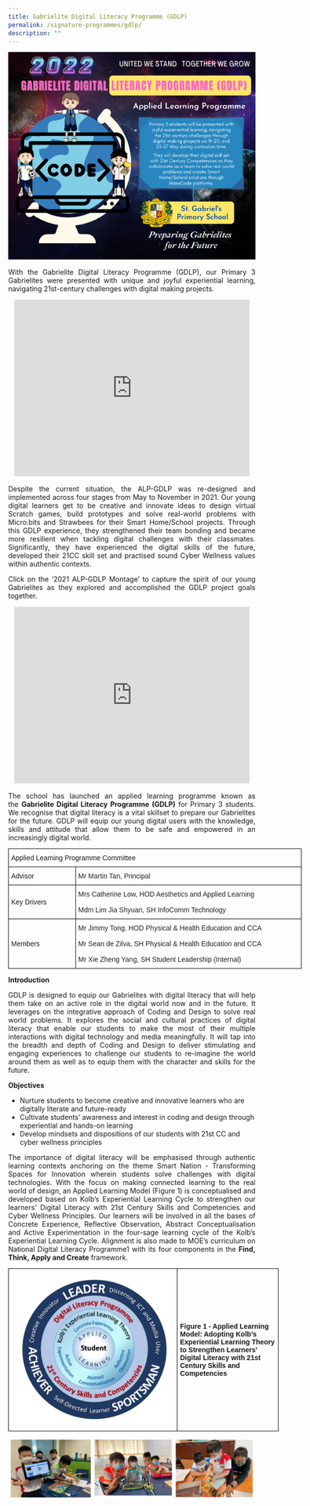 ```yaml
---
title: Gabrielite Digital Literacy Programme (GDLP)
permalink: /signature-programmes/gdlp/
description: ""
---
```

![](/images/Copy%20of%202022%20ALP-GDLP%20for%20PN%20May.png)

<p align="justify">
With the Gabrielite Digital Literacy Programme (GDLP), our Primary 3 Gabrielites were presented with unique and joyful experiential learning, navigating 21st-century challenges with digital making projects.</p>

<center><iframe width="480" height="360" src="https://www.youtube.com/embed/FQph8mHxp00" title="SGPS ALP-GDLP 2022" frameborder="0" allow="accelerometer; autoplay; clipboard-write; encrypted-media; gyroscope; picture-in-picture" allowfullscreen></iframe></center>

<p align="justify">
Despite the current situation, the ALP-GDLP was re-designed and implemented across four stages from May to November in 2021. Our young digital learners get to be creative and innovate ideas to design virtual Scratch games, build prototypes and solve real-world problems with Micro:bits and Strawbees for their Smart Home/School projects. Through this GDLP experience, they strengthened their team bonding and became more resilient when tackling digital challenges with their classmates. Significantly, they have experienced the digital skills of the future, developed their 21CC skill set and practised sound Cyber Wellness values within authentic contexts. </p>

<p align="justify">
Click on the ‘2021 ALP-GDLP Montage’ to capture the spirit of our young Gabrielites as they explored and accomplished the GDLP project goals together. </p>

<center><iframe width="480" height="360" src="https://www.youtube.com/embed/jMovugYkIVc" title="2021 ALP-GDLP Montage" frameborder="0" allow="accelerometer; autoplay; clipboard-write; encrypted-media; gyroscope; picture-in-picture" allowfullscreen></iframe></center>
	
<p align="justify">
The school has launched an applied learning programme known as the <b>Gabrielite Digital Literacy Programme (GDLP)</b> for Primary 3 students. We recognise that digital literacy is a vital skillset to prepare our Gabrielites for the future. GDLP will equip our young digital users with the knowledge, skills and attitude that allow them to be safe and empowered in an increasingly digital world.</p>

<table class="tg" style="undefined;table-layout: fixed; width: 598px">
<colgroup>
<col style="width: 137px">
<col style="width: 461px">
</colgroup>
<tbody>
  <tr>
    <td class="tg-s2rg" colspan="2">Applied Learning Programme Committee</td>
  </tr>
  <tr>
    <td class="tg-s2rg">Advisor</td>
    <td class="tg-rlkj"><span style="color:#222;background-color:transparent">Mr Martin Tan, Principal </span></td>
  </tr>
  <tr>
    <td class="tg-s2rg">Key Drivers</td>
    <td class="tg-rlkj"><span style="color:#222;background-color:transparent">Mrs Catherine Low, HOD Aesthetics and Applied Learning</span><br><br><span style="color:#222;background-color:transparent">Mdm Lim Jia Shyuan, SH InfoComm Technology </span></td>
  </tr>
  <tr>
    <td class="tg-s2rg"> Members</td>
    <td class="tg-rlkj"><span style="color:#222;background-color:transparent">Mr Jimmy Tong, HOD Physical &amp; Health Education and CCA</span><br><br><span style="color:#222;background-color:transparent">Mr Sean de Zilva, SH Physical &amp; Health Education and CCA</span><br><br><span style="color:#222;background-color:transparent">Mr Xie Zheng Yang, SH Student Leadership (Internal)</span></td>
  </tr>
</tbody>
</table>


**Introduction**   
<p align="justify">
	GDLP is designed to equip our Gabrielites with digital literacy that will help them take on an active role in the digital world now and in the future. It leverages on the integrative approach of Coding and Design to solve real world problems. It explores the social and cultural practices of digital literacy that enable our students to make the most of their multiple interactions with digital technology and media meaningfully. It will tap into the breadth and depth of Coding and Design to deliver stimulating and engaging experiences to challenge our students to re-imagine the world around them as well as to equip them with the character and skills for the future.</p>

  
**Objectives** <br>

* Nurture students to become creative and innovative learners who are digitally literate and future-ready  
* Cultivate students’ awareness and interest in coding and design through experiential and hands-on learning  
* Develop mindsets and dispositions of our students with 21st CC and cyber wellness principles 

  
<p align="justify">
The importance of digital literacy will be emphasised through authentic learning contexts anchoring on the theme Smart Nation - Transforming Spaces for Innovation wherein students solve challenges with digital technologies. With the focus on making connected learning to the real world of design, an Applied Learning Model (Figure 1) is conceptualised and developed based on Kolb’s Experiential Learning Cycle to strengthen our learners’ Digital Literacy with 21st Century Skills and Competencies and Cyber Wellness Principles. Our learners will be involved in all the bases of Concrete Experience, Reflective Observation, Abstract Conceptualisation and Active Experimentation in the four-sage learning cycle of the Kolb’s Experiential Learning Cycle. Alignment is also made to MOE’s curriculum on National Digital Literacy Programme1 with its four components in the <b>Find, Think, Apply and Create</b> framework.
</p>

<style type="text/css">
.tg  {border-collapse:collapse;border-spacing:0;margin:0px auto;}
.tg td{border-color:black;border-style:solid;border-width:1px;font-family:Arial, sans-serif;font-size:14px;
  overflow:hidden;padding:10px 5px;word-break:normal;}
.tg th{border-color:black;border-style:solid;border-width:1px;font-family:Arial, sans-serif;font-size:14px;
  font-weight:normal;overflow:hidden;padding:10px 5px;word-break:normal;}
.tg .tg-cly1{text-align:left;vertical-align:middle}
.tg .tg-nrix{text-align:center;vertical-align:middle}
</style>
<table class="tg" style="undefined;table-layout: fixed; width: 551px">
<colgroup>
<col style="width: 345px">
<col style="width: 206px">
</colgroup>
<tbody>
  <tr>
    <td class="tg-nrix"><img src="/images/GDLP4.jpeg" 
     style="width:95%"></td>
    <td class="tg-cly1"><span style="font-weight:bold">Figure 1 - Applied Learning Model: Adopting Kolb’s Experiential Learning Theory to Strengthen Learners’ Digital Literacy with 21st Century Skills and Competencies</span></td>
  </tr>
</tbody>
</table>

![](/images/gdlp1.png)